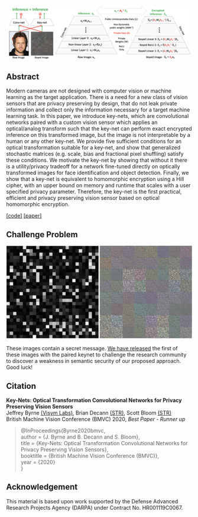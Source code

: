 ![Keynet](keynet_overview.png)

## Abstract

Modern cameras are not designed with computer vision or machine learning as the target application.  There is a need for a new class of vision sensors that are privacy preserving by design, that do not leak private information and collect only the information necessary for a target machine learning task.   In this paper, we introduce key-nets, which are convolutional networks paired with a custom vision sensor which applies an optical/analog transform such that the key-net can perform exact encrypted inference on this transformed image, but the image is not interpretable by a human or any other key-net.  We provide five sufficient conditions for an optical transformation suitable for a key-net, and show that generalized stochastic matrices (e.g. scale, bias and fractional pixel shuffling) satisfy these conditions.  We motivate the key-net by showing that without it there is a utility/privacy tradeoff for a network fine-tuned directly on optically transformed images for face identification and object detection. Finally, we show that a key-net is equivalent to homomorphic encryption using a Hill cipher, with an upper bound on memory and runtime that scales with a user specified privacy parameter. Therefore, the key-net is the first practical, efficient and privacy preserving vision sensor based on optical homomorphic encryption.

[[code]](https://github.com/visym/keynet)    [[paper]](https://arxiv.org/abs/2008.04469)

## Challenge Problem

![Keynet](keynet_challenge.png)

These images contain a secret message.  [We have released](https://github.com/visym/keynet/blob/master/demo/challenge.ipynb) the first of these images with the paired keynet to challenge the research community to discover a weakness in semantic security of our proposed approach.  Good luck!

## Citation

**Key-Nets: Optical Transformation Convolutional Networks for Privacy Preserving Vision Sensors**  
Jeffrey Byrne [(Visym Labs)](https://visym.com), Brian Decann [(STR)](https://stresearch.com), Scott Bloom [(STR)](https://stresearch.com)  
British Machine Vision Conference (BMVC) 2020, *Best Paper - Runner up* 

> @InProceedings{Byrne2020bmvc,  
> author = {J. Byrne and B. Decann and S. Bloom},  
> title = {Key-Nets: Optical Transformation Convolutional Networks for Privacy Preserving Vision Sensors},  
> booktitle = {British Machine Vision Conference (BMVC)},  
> year = {2020}  
> }  
    

## Acknowledgement

This material is based upon work supported by the Defense Advanced Research Projects Agency (DARPA) under Contract No. HR001119C0067. 


